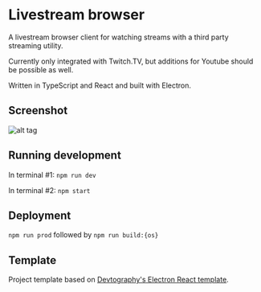 # Livestream browser

A livestream browser client for watching streams with a third party streaming utility.

Currently only integrated with Twitch.TV, but additions for Youtube should be possible as well.

Written in TypeScript and React and built with Electron.

## Screenshot

![alt tag](https://i.imgur.com/ablZcfY.png "Example usage of the application")

## Running development

In terminal #1:
`npm run dev`

In terminal #2:
`npm start`

## Deployment

`npm run prod` followed by `npm run build:{os}`

## Template

Project template based on [Devtography's Electron React template](https://github.com/Devtography/electron-react-typescript-webpack-boilerplate).
